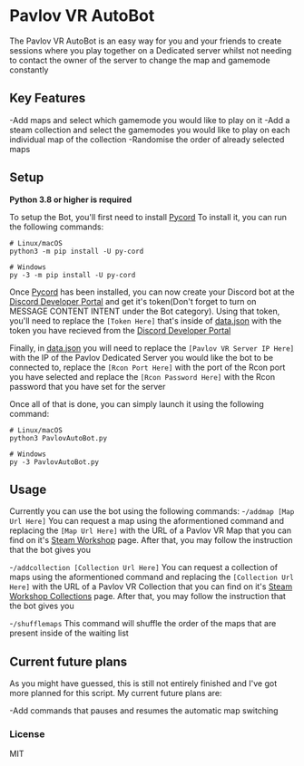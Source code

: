 # Pavlov VR AutoBot

The Pavlov VR AutoBot is an easy way for you and your friends to create sessions where you play together on a Dedicated server whilst not needing to contact the owner of the server to change the map and gamemode constantly

## Key Features

-Add maps and select which gamemode you would like to play on it
-Add a steam collection and select the gamemodes you would like to play on each individual map of the collection
-Randomise the order of already selected maps

## Setup

**Python 3.8 or higher is required**

To setup the Bot, you'll first need to install [Pycord](https://docs.pycord.dev/en/master/index.html)
To install it, you can run the following commands:
```
# Linux/macOS
python3 -m pip install -U py-cord

# Windows
py -3 -m pip install -U py-cord
```

Once [Pycord](https://docs.pycord.dev/en/master/index.html) has been installed, you can now create your Discord bot at the [Discord Developer Portal](https://discord.com/developers/applications) and get it's token(Don't forget to turn on MESSAGE CONTENT INTENT under the Bot category). Using that token, you'll need to replace the ```[Token Here]``` that's inside of [data.json](data.json) with the token you have recieved from the [Discord Developer Portal](https://discord.com/developers/applications)

Finally, in [data.json](data.json) you will need to replace the ```[Pavlov VR Server IP Here]``` with the IP of the Pavlov Dedicated Server you would like the bot to be connected to, replace the ```[Rcon Port Here]``` with the port of the Rcon port you have selected and replace the ```[Rcon Password Here]``` with the Rcon password that you have set for the server

Once all of that is done, you can simply launch it using the following command:
```
# Linux/macOS
python3 PavlovAutoBot.py

# Windows
py -3 PavlovAutoBot.py
```

## Usage

Currently you can use the bot using the following commands:
-```/addmap [Map Url Here]```
You can request a map using the aformentioned command and replacing the ```[Map Url Here]``` with the URL of a Pavlov VR Map that you can find on it's [Steam Workshop](https://steamcommunity.com/app/555160/workshop/) page. After that, you may follow the instruction that the bot gives you

-```/addcollection [Collection Url Here]```
You can request a collection of maps using the aformentioned command and replacing the ```[Collection Url Here]``` with the URL of a Pavlov VR Collection that you can find on it's [Steam Workshop Collections](https://steamcommunity.com/workshop/browse/?appid=555160&browsesort=trend&section=collections) page. After that, you may follow the instruction that the bot gives you

-```/shufflemaps```
This command will shuffle the order of the maps that are present inside of the waiting list

## Current future plans

As you might have guessed, this is still not entirely finished and I've got more planned for this script. My current future plans are:

-Add commands that pauses and resumes the automatic map switching

### License

MIT

